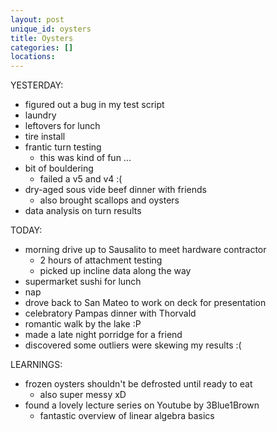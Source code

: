 ```yaml
---
layout: post
unique_id: oysters
title: Oysters
categories: []
locations: 
---
```


YESTERDAY:
* figured out a bug in my test script
* laundry
* leftovers for lunch
* tire install
* frantic turn testing
  * this was kind of fun ...
* bit of bouldering
  * failed a v5 and v4 :(
* dry-aged sous vide beef dinner with friends
  * also brought scallops and oysters
* data analysis on turn results

TODAY:
* morning drive up to Sausalito to meet hardware contractor
  * 2 hours of attachment testing
  * picked up incline data along the way
* supermarket sushi for lunch
* nap
* drove back to San Mateo to work on deck for presentation
* celebratory Pampas dinner with Thorvald
* romantic walk by the lake :P
* made a late night porridge for a friend
* discovered some outliers were skewing my results :(

LEARNINGS:
* frozen oysters shouldn't be defrosted until ready to eat
  * also super messy xD
* found a lovely lecture series on Youtube by 3Blue1Brown
  * fantastic overview of linear algebra basics
